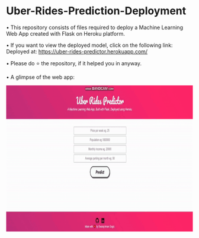 # Uber-Rides-Prediction-Deployment

• This repository consists of files required to deploy a Machine Learning Web App created with Flask on Heroku platform.

• If you want to view the deployed model, click on the following link: <br>
  Deployed at: https://uber-rides-predictor.herokuapp.com/
  
• Please do ⭐ the repository, if it helped you in anyway.

• A glimpse of the web app: <br>

<img src="/demo1.gif" width="898" height="394.27"/>

